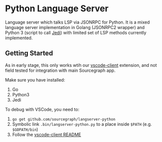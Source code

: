 # Python Language Server

Language server which talks LSP via JSONRPC for Python. It is a mixed language server implementation in Golang (JSONRPC2 wrapper)
and Python 3 (script to call [Jedi](https://jedi.readthedocs.io/en/latest/index.html)) with limited set of LSP methods currently implemented.

## Getting Started

As in early stage, this only works wtih our [vscode-client](https://github.com/sourcegraph/sourcegraph/tree/master/lang/vscode-client) extension, and not field tested for integration with main Sourcegraph app.

Make sure you have installed:

1. Go
2. Python3
3. Jedi

To debug with VSCode, you need to:

1. `go get github.com/sourcegraph/langserver-python`
2. Symbolic link `.bin/langserver-python.py` to a place inside `$PATH` (e.g. `$GOPATH/bin`)
3. Follow the [vscode-client README](https://github.com/sourcegraph/langserver/tree/master/vscode-client)